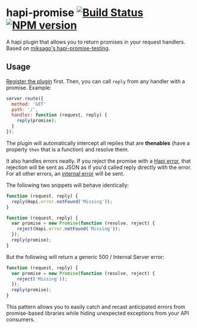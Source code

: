 hapi-promise [![Build Status](https://travis-ci.org/valet-io/hapi-promise.png?branch=0.0.1)](https://travis-ci.org/valet-io/hapi-promise) [![NPM version](https://badge.fury.io/js/hapi-promise.png)](http://badge.fury.io/js/hapi-promise)
============

A hapi plugin that allows you to return promises in your request handlers. Based on [miksago's hapi-promise-testing](https://github.com/miksago/hapi-promise-testing).

## Usage

[Register the plugin](https://github.com/spumko/hapi/blob/master/docs/Reference.md#packrequirename-options-callback) first. Then, you can call `reply` from any handler with a promise. Example:

```javascript
server.route({
  method: 'GET'
  path: '/',
  handler: function (request, reply) {
    reply(promise);
  }
});
```

The plugin will automatically intercept all replies that are **thenables** (have a property `then` that is a function) and resolve them.

It also handles errors neatly. If you reject the promise with a [Hapi error](https://github.com/spumko/hapi/blob/master/docs/Reference.md#hapierror), that rejection will be sent as JSON as if you'd called reply directly with the error. For all other errors, an [internal error](https://github.com/spumko/hapi/blob/master/docs/Reference.md#internalmessage-data) will be sent. 

The following two snippets will behave identically: 

```javascript
function (request, reply) {
  reply(Hapi.error.notFound('Missing'));
}

function (request, reply) {
  var promise = new Promise(function (resolve, reject) {
    reject(Hapi.error.notFound('Missing'));
  });
  reply(promise);
}
```

But the following will return a generic 500 / Internal Server error: 

```javascript
function (request, reply) {
  var promise = new Promise(function (resolve, reject) {
    reject('Missing'));
  });
  reply(promise);
}
```

This pattern allows you to easily catch and recast anticipated errors from promise-based libraries while hiding unexpected exceptions from your API consumers.